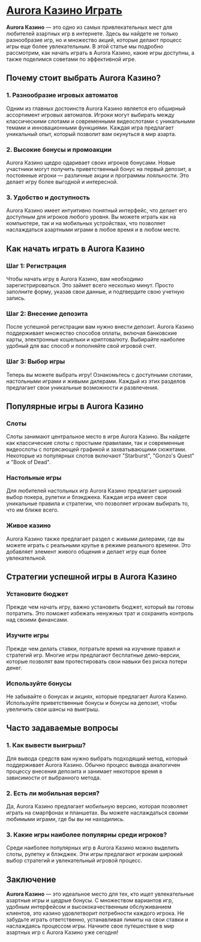 # [Aurora Казино Играть](https://brandplay.link/RD52jZbL)

**Aurora Казино** — это одно из самых привлекательных мест для любителей азартных игр в интернете. Здесь вы найдете не только разнообразие игр, но и множество акций, которые делают процесс игры еще более увлекательным. В этой статье мы подробно рассмотрим, как начать играть в Aurora Казино, какие игры доступны, а также поделимся советами по эффективной игре.

## Почему стоит выбрать Aurora Казино?

### 1. Разнообразие игровых автоматов

Одним из главных достоинств Aurora Казино является его обширный ассортимент игровых автоматов. Игроки могут выбирать между классическими слотами и современными видеослотами с уникальными темами и инновационными функциями. Каждая игра предлагает уникальный опыт, который позволит вам окунуться в мир азарта.

### 2. Высокие бонусы и промоакции

Aurora Казино щедро одаривает своих игроков бонусами. Новые участники могут получить приветственный бонус на первый депозит, а постоянные игроки — различные акции и программы лояльности. Это делает игру более выгодной и интересной.

### 3. Удобство и доступность

Aurora Казино имеет интуитивно понятный интерфейс, что делает его доступным для игроков любого уровня. Вы можете играть как на компьютере, так и на мобильных устройствах, что позволяет наслаждаться азартными играми в любое время и в любом месте.

## Как начать играть в Aurora Казино

### Шаг 1: Регистрация

Чтобы начать игру в Aurora Казино, вам необходимо зарегистрироваться. Это займет всего несколько минут. Просто заполните форму, указав свои данные, и подтвердите свою учетную запись.

### Шаг 2: Внесение депозита

После успешной регистрации вам нужно внести депозит. Aurora Казино поддерживает множество способов оплаты, включая банковские карты, электронные кошельки и криптовалюту. Выбирайте наиболее удобный для вас способ и пополняйте свой игровой счет.

### Шаг 3: Выбор игры

Теперь вы можете выбрать игру! Ознакомьтесь с доступными слотами, настольными играми и живыми дилерами. Каждый из этих разделов предлагает свои уникальные возможности и развлечения.

## Популярные игры в Aurora Казино

### Слоты

Слоты занимают центральное место в игре Aurora Казино. Вы найдете как классические слоты с простыми правилами, так и современные видеослоты с потрясающей графикой и захватывающими сюжетами. Некоторые из популярных слотов включают "Starburst", "Gonzo's Quest" и "Book of Dead".

### Настольные игры

Для любителей настольных игр Aurora Казино предлагает широкий выбор покера, рулетки и блэкджека. Каждая игра имеет свои уникальные правила и стратегии, что позволяет игрокам выбирать то, что им ближе всего.

### Живое казино

Aurora Казино также предлагает раздел с живыми дилерами, где вы можете играть с реальными крупье в режиме реального времени. Это добавляет элемент живого общения и делает игру еще более увлекательной.

## Стратегии успешной игры в Aurora Казино

### Установите бюджет

Прежде чем начать игру, важно установить бюджет, который вы готовы потратить. Это поможет избежать ненужных трат и сохранить контроль над своими финансами.

### Изучите игры

Прежде чем делать ставки, потратьте время на изучение правил и стратегий игр. Многие игры предлагают бесплатные демо-версии, которые позволят вам протестировать свои навыки без риска потери денег.

### Используйте бонусы

Не забывайте о бонусах и акциях, которые предлагает Aurora Казино. Используйте приветственные бонусы и бонусы на депозит, чтобы увеличить свои шансы на выигрыш.

## Часто задаваемые вопросы

### 1. Как вывести выигрыш?

Для вывода средств вам нужно выбрать подходящий метод, который поддерживает Aurora Казино. Обычно процесс вывода аналогичен процессу внесения депозита и занимает некоторое время в зависимости от выбранного метода.

### 2. Есть ли мобильная версия?

Да, Aurora Казино предлагает мобильную версию, которая позволяет играть на смартфонах и планшетах. Вы можете наслаждаться своими любимыми играми, где бы вы ни находились.

### 3. Какие игры наиболее популярны среди игроков?

Среди наиболее популярных игр в Aurora Казино можно выделить слоты, рулетку и блэкджек. Эти игры предлагают игрокам широкий выбор стратегий и увлекательный игровой процесс.

## Заключение

**Aurora Казино** — это идеальное место для тех, кто ищет увлекательные азартные игры и щедрые бонусы. С множеством вариантов игр, удобным интерфейсом и высококачественным обслуживанием клиентов, это казино удовлетворит потребности каждого игрока. Не забудьте играть ответственно, устанавливая лимиты на свои ставки и наслаждаясь процессом игры. Начните свое путешествие в мир азартных игр с Aurora Казино уже сегодня!
